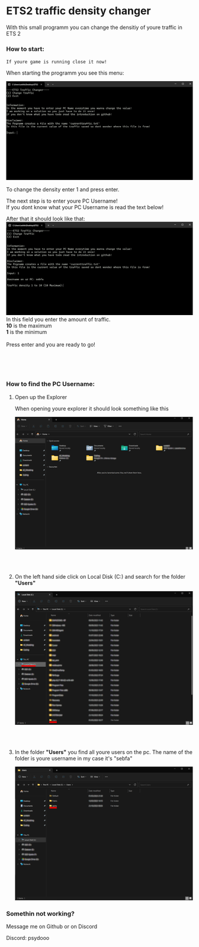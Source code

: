 # ETS2 traffic density changer


With this small programm you can change the densitiy of youre traffic in ETS 2

### How to start:

    If youre game is running close it now!

When starting the programm you see this menu:

![Menu](menu.png)

To change the density enter 1 and press enter.

The next step is to enter youre PC Username! <br>
If you dont know what your PC Username is read the text below!
<br>

After that it should look like that:
![Menu](menu2.png)
In this field you enter the amount of traffic. <br>
**10** is the maximum <br>
 **1** is the minimum <br><br>
 Press enter and you are ready to go!

<br><br><br>
### How to find the PC Username: 

1. Open up the Explorer

    When opening youre explorer it should look something like this

    ![Explorer](explorer.png)


<br><br>

2. On the left hand side click on Local Disk (C:) and search for the folder **"Users"**

    ![Explorer](explorer2.png)



<br><br>

3. In the folder **"Users"** you find all youre users on the pc. The name of the folder is youre username in my case it's "sebfa"

    ![Explorer](explorer3.png)


### Somethin not working?

Message me on Github or on Discord <br>

Discord: psydooo


